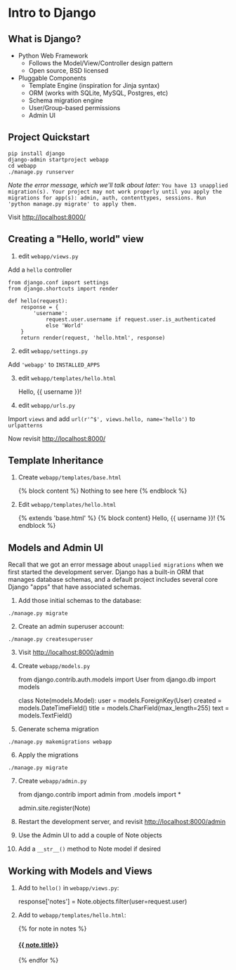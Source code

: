# Intro to Django 

## What is Django?

- Python Web Framework
    - Follows the Model/View/Controller design pattern
    - Open source, BSD licensed
- Pluggable Components
   - Template Engine (inspiration for Jinja syntax)
   - ORM (works with SQLite, MySQL, Postgres, etc)
   - Schema migration engine
   - User/Group-based permissions
   - Admin UI

## Project Quickstart

    pip install django
    django-admin startproject webapp
    cd webapp
    ./manage.py runserver

*Note the error message, which we'll talk about later:* `You have 13 unapplied migration(s). Your project may not work properly until you apply the migrations for app(s): admin, auth, contenttypes, sessions.
Run 'python manage.py migrate' to apply them.`

Visit <http://localhost:8000/>

## Creating a "Hello, world" view

1) edit `webapp/views.py`
    
Add a `hello` controller
    
    from django.conf import settings
    from django.shortcuts import render

    def hello(request):
        response = { 
            'username': 
                request.user.username if request.user.is_authenticated 
                else 'World' 
        }
        return render(request, 'hello.html', response)

2) edit `webapp/settings.py`

Add `'webapp'` to `INSTALLED_APPS`

3) edit `webapp/templates/hello.html`

    <!DOCTYPE html>
    <html>
    <body>
    Hello, {{ username }}!
    </body>
    </html>

4) edit `webapp/urls.py`
    
Import `views` and add `url(r'^$', views.hello, name='hello')` to `urlpatterns`
    
Now revisit <http://localhost:8000/>

## Template Inheritance

1) Create `webapp/templates/base.html`

    <!DOCTYPE html>
    <html>
    <body>
    {% block content %}
    Nothing to see here
    {% endblock %}
    </body>
    </html>

2) Edit `webapp/templates/hello.html`

    {% extends 'base.html' %}
    {% block content}
    Hello, {{ username }}!
    {% endblock %}
 
## Models and Admin UI

Recall that we got an error message about `unapplied migrations` when we first started the development server. Django has a built-in ORM that manages database schemas, and a default project includes several core Django "apps" that have associated schemas. 

1) Add those initial schemas to the database:

`./manage.py migrate`

2) Create an admin superuser account:

`./manage.py createsuperuser`

3) Visit <http://localhost:8000/admin>

4) Create `webapp/models.py`

    from django.contrib.auth.models import User
    from django.db import models
    
    class Note(models.Model):
        user = models.ForeignKey(User)
        created = models.DateTimeField()
        title = models.CharField(max_length=255)
        text = models.TextField()

5) Generate schema migration

`./manage.py makemigrations webapp`

6) Apply the migrations

`./manage.py migrate`

7) Create `webapp/admin.py`

    from django.contrib import admin
    from .models import *

    admin.site.register(Note)

8) Restart the development server, and revisit <http://localhost:8000/admin>

9) Use the Admin UI to add a couple of Note objects

10) Add a `__str__()` method to Note model if desired

## Working with Models and Views

1) Add to `hello()` in `webapp/views.py`:

    response['notes'] = Note.objects.filter(user=request.user)

2) Add to `webapp/templates/hello.html`:
    
    {% for note in notes %}
    <h4><a href="{% url "note" note.id %}">{{ note.title}}</a></h4>
    {% endfor %}

